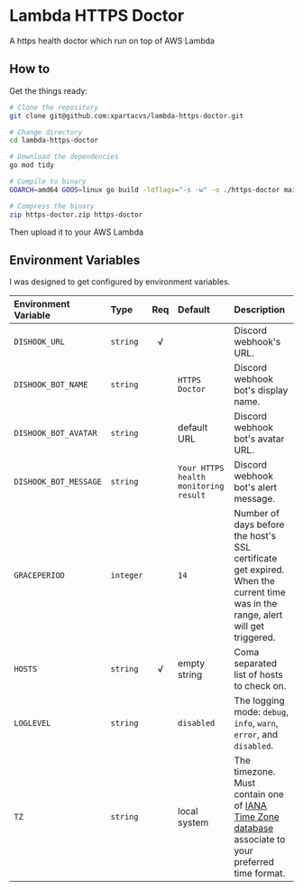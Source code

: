 # Lambda HTTPS Doctor
A https health doctor which run on top of AWS Lambda

## How to

Get the things ready:

```bash
# Clone the repository
git clone git@github.com:xpartacvs/lambda-https-doctor.git

# Change directory
cd lambda-https-doctor

# Download the dependencies
go mod tidy

# Compile to binary
GOARCH=amd64 GOOS=linux go build -ldflags="-s -w" -o ./https-doctor main.go

# Compress the binary
zip https-doctor.zip https-doctor
```

Then upload it to your AWS Lambda

## Environment Variables

I was designed to get configured by environment variables.

| **Environment Variable** | **Type**  | **Req** | **Default**                           | **Description**                                                                                                                                                    |
| :---                     | :---      | :---:   | :---                                  | :---                                                                                                                                                               |
| `DISHOOK_URL`            | `string`  | √       |                                       | Discord webhook's URL.                                                                                                                                             |
| `DISHOOK_BOT_NAME`       | `string`  |         | `HTTPS Doctor`                        | Discord webhook bot's display name.                                                                                                                                |
| `DISHOOK_BOT_AVATAR`     | `string`  |         | default URL                           | Discord webhook bot's avatar URL.                                                                                                                                  |
| `DISHOOK_BOT_MESSAGE`    | `string`  |         | `Your HTTPS health monitoring result` | Discord webhook bot's alert message.                                                                                                                               |
| `GRACEPERIOD`            | `integer` |         | `14`                                  | Number of days before the host's SSL certificate get expired. When the current time was in the range, alert will get triggered.                                    |
| `HOSTS`                  | `string`  | √       | empty string                          | Coma separated list of hosts to check on.                                                                                                                          |
| `LOGLEVEL`               | `string`  |         | `disabled`                            | The logging mode: `debug`, `info`, `warn`, `error`, and `disabled`.                                                                                                |
| `TZ`                     | `string`  |         | local system                          | The timezone. Must contain one of [IANA Time Zone database](https://en.wikipedia.org/wiki/List_of_tz_database_time_zones) associate to your preferred time format. |
